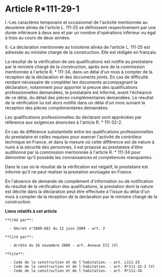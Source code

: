 # Article R*111-29-1

I.-Les caractères temporaire et occasionnel de l'activité mentionnée au deuxième alinéa de l'article L. 111-25 se définissent
respectivement par une durée inférieure à deux ans et par un nombre d'opérations inférieur ou égal à trois au cours de deux
années. 

II.-La déclaration mentionnée au troisième alinéa de l'article L. 111-25 est adressée au ministre chargé de la construction.
Elle est rédigée en français. 

Le résultat de la vérification de ses qualifications est notifié au prestataire par le ministre chargé de la construction,
après avis de la commission mentionnée à l'article R. * 111-34, dans un délai d'un mois à compter de la réception de la
déclaration et des documents joints. En cas de difficulté rendant nécessaire de compléter les documents accompagnant la
déclaration, notamment pour apporter la preuve des qualifications professionnelles demandées, le prestataire est informé,
avant l'échéance de ce délai, du détail des pièces complémentaires demandées. Le résultat de la vérification lui est alors
notifié dans un délai d'un mois suivant la réception des pièces complémentaires demandées. 

Les qualifications professionnelles du déclarant sont appréciées par référence aux exigences énoncées à l'article R. *
111-32-2. 

En cas de différence substantielle entre les qualifications professionnelles du prestataire et celles requises pour exercer
l'activité de contrôleur technique en France, et dans la mesure où cette différence est de nature à nuire à la sécurité des
personnes, il est proposé au prestataire d'être auditionné par la commission mentionnée à l'article R. * 111-34 pour
démontrer qu'il possède les connaissances et compétences manquantes. 

Dans le cas où le résultat de la vérification est négatif, le prestataire est informé qu'il ne peut réaliser la prestation
envisagée en France. 

En l'absence de demande de complément d'information ou de notification du résultat de la vérification des qualifications, la
prestation dont la nature est décrite dans la déclaration peut être effectuée à l'issue du délai d'un mois à compter de la
réception de la déclaration par le ministre chargé de la construction.

**Liens relatifs à cet article**

	**Créé par**:

	  - Décret n°2009-681 du 12 juin 2009 - art. 2

	**Cité par**:

	  - Arrêté du 26 novembre 2009 - art. Annexe III (V)

	**Cite**:

	  - Code de la construction et de l'habitation. - art. L111-25
	  - Code de la construction et de l'habitation. - art. R*111-32-2 (V)
	  - Code de la construction et de l'habitation. - art. R*111-34

